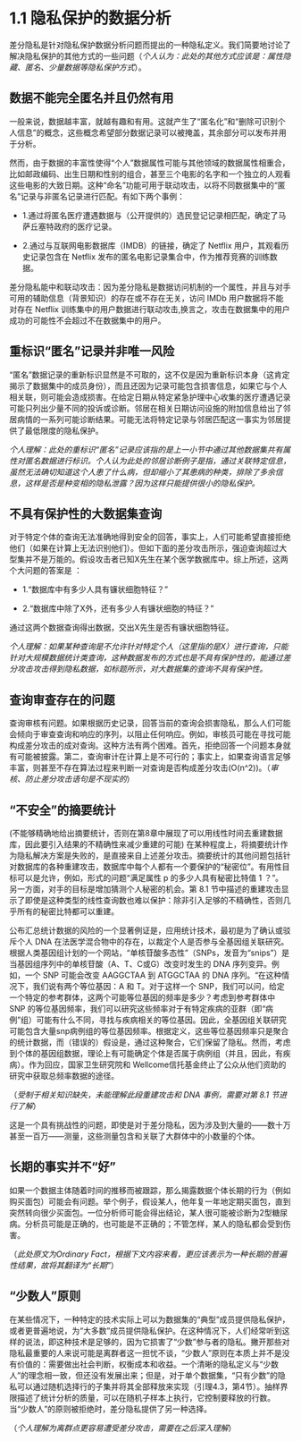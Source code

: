 # 1.1 隐私保护的数据分析
差分隐私是针对隐私保护数据分析问题而提出的一种隐私定义。我们简要地讨论了解决隐私保护的其他方式的一些问题（*个人认为：此处的其他方式应该是：属性隐藏、匿名、少量数据等隐私保护方式*）。  

## 数据不能完全匿名并且仍然有用 

一般来说，数据越丰富，就越有趣和有用。这就产生了“匿名化”和“删除可识别个人信息”的概念，这些概念希望部分数据记录可以被掩盖，其余部分可以发布并用于分析。

然而，由于数据的丰富性使得“个人”数据属性可能与其他领域的数据属性相重合，比如邮政编码、出生日期和性别的组合，甚至三个电影的名字和一个独立的人观看这些电影的大致日期。这种“命名”功能可用于联动攻击，以将不同数据集中的“匿名”记录与非匿名记录进行匹配。有如下两个事例：  

- 1.通过将匿名医疗遭遇数据与（公开提供的）选民登记记录相匹配，确定了马萨丘塞特政府的医疗记录。 

- 2.通过与互联网电影数据库（IMDB）的链接，确定了 Netflix 用户，其观看历史记录包含在 Netflix 发布的匿名电影记录集合中，作为推荐竞赛的训练数据。 

差分隐私能中和联动攻击：因为差分隐私是数据访问机制的一个属性，并且与对手可用的辅助信息（背景知识）的存在或不存在无关，访问 IMDb 用户数据将不能对存在 Netflix 训练集中的用户数据进行联动攻击,换言之，攻击在数据集中的用户成功的可能性不会超过不在数据集中的用户。  

## 重标识“匿名”记录并非唯一风险

“匿名”数据记录的重新标识显然是不可取的，这不仅是因为重新标识本身（这肯定揭示了数据集中的成员身份），而且还因为记录可能包含损害信息，如果它与个人相关联，则可能会造成损害。在给定日期从特定紧急护理中心收集的医疗遭遇记录可能只列出少量不同的投诉或诊断。邻居在相关日期访问设施的附加信息给出了邻居病情的一系列可能诊断结果。可能无法将特定记录与邻居匹配这一事实为邻居提供了最低限度的隐私保护。  

*个人理解：此处的重标识“匿名”记录应该指的是上一小节中通过其他数据集共有属性对匿名数据进行标识。个人认为此处的邻居诊断例子是指，通过关联特定信息，虽然无法确切知道这个人患了什么病，但却缩小了其患病的种类，排除了多余信息，这样是否是种变相的隐私泄露？因为这样只能提供很小的隐私保护。*   

## 不具有保护性的大数据集查询

对于特定个体的查询无法准确地得到安全的回答，事实上，人们可能希望直接拒绝他们（如果在计算上无法识别他们）。但如下面的差分攻击所示，强迫查询超过大型集并不是万能的。假设攻击者已知X先生在某个医学数据库中。综上所述，这两个大问题的答案是 ：   

- 1.“数据库中有多少人具有镰状细胞特征？”  

- 2.“数据库中除了X外，还有多少人有镰状细胞的特征？”  

通过这两个数据查询得出数据，交出X先生是否有镰状细胞特征。

*个人理解：如果某种查询是不允许针对特定个人（这里指的是X）进行查询，只能针对大规模数据统计类查询，这种数据发布的方式也是不具有保护性的，能通过差分攻击攻击得到隐私数据，如标题所示，对大数据集的查询不具有保护性。*    

## 查询审查存在的问题

查询审核有问题。如果根据历史记录，回答当前的查询会损害隐私，那么人们可能会倾向于审查查询和响应的序列，以阻止任何响应。例如，审核员可能在寻找可能构成差分攻击的成对查询。这种方法有两个困难。首先，拒绝回答一个问题本身就有可能被披露。第二，查询审计在计算上是不可行的；事实上，如果查询语言足够丰富，则甚至不存在算法过程来判断一对查询是否构成差分攻击(O(n^2))。（*审核、防止差分攻击语句是不现实的*）   

## “不安全”的摘要统计

(不能够精确地给出摘要统计，否则在第8章中展现了可以用线性时间去重建数据库，因此要引入结果的不精确性来减少重建的可能)
在某种程度上，将摘要统计作为隐私解决方案是失败的，是直接来自上述差分攻击。摘要统计的其他问题包括针对数据库的各种重建攻击，数据库中每个人都有一个要保护的“秘密位”。有用性目标可以是允许，例如，形式的问题“满足属性 p 的多少人具有秘密比特值 1 ？”。另一方面，对手的目标是增加猜测个人秘密的机会。第 8.1 节中描述的重建攻击显示了即使是这种类型的线性查询数也难以保护：除非引入足够的不精确性，否则几乎所有的秘密比特都可以重建。

公布汇总统计数据的风险的一个显著例证是，应用统计技术，最初是为了确认或驳斥个人 DNA 在法医学混合物中的存在，以裁定个人是否参与全基因组关联研究。根据人类基因组计划的一个网站，“单核苷酸多态性”（SNPs，发音为“snips”）是当基因组序列中的单核苷酸（A、T、C或G）改变时发生的 DNA 序列变异。例如，一个 SNP 可能会改变 AAGGCTAA 到 ATGGCTAA 的 DNA 序列。“在这种情况下，我们说有两个等位基因：A 和 T。对于这样一个 SNP，我们可以问，给定一个特定的参考群体，这两个可能等位基因的频率是多少？考虑到参考群体中 SNP 的等位基因频率，我们可以研究这些频率对于有特定疾病的亚群（即“病例”组）可能有什么不同，寻找与疾病相关的等位基因。因此，全基因组关联研究可能包含大量snp病例组的等位基因频率。根据定义，这些等位基因频率只是聚合的统计数据，而（错误的）假设是，通过这种聚合，它们保留了隐私。然而，考虑到个体的基因组数据，理论上有可能确定个体是否属于病例组（并且，因此，有疾病）。作为回应，国家卫生研究院和 Wellcome信托基金终止了公众从他们资助的研究中获取总频率数据的途径。  

（*受制于相关知识缺失，未能理解此段重建攻击和 DNA 事例，需要对第 8.1 节进行了解*）

这是一个具有挑战性的问题，即使是对于差分隐私，因为涉及到大量的——数十万甚至一百万——测量，这些测量包含和关联了大群体中的小数量的个体。

## 长期的事实并不“好”

如果一个数据主体随着时间的推移而被跟踪，那么揭露数据个体长期的行为（例如购买面包）可能会有问题。举个例子，假设某人，他年复一年地定期买面包，直到突然转向很少买面包。一位分析师可能会得出结论，某人很可能被诊断为2型糖尿病。分析员可能是正确的，也可能是不正确的；不管怎样，某人的隐私都会受到伤害。

（*此处原文为Ordinary Fact，根据下文内容来看，更应该表示为一种长期的普遍性结果，故将其翻译为“长期”*）

## “少数人”原则

在某些情况下，一种特定的技术实际上可以为数据集的“典型”成员提供隐私保护，或者更普遍地说，为“大多数”成员提供隐私保护。在这种情况下，人们经常听到这样的说法，即这种技术是足够的，因为它损害了“少数”参与者的隐私。撇开那些对隐私最重要的人来说可能是离群者这一担忧不谈，“少数人”原则在本质上并不是没有价值的：需要做出社会判断，权衡成本和收益。一个清晰的隐私定义与“少数人”的理念相一致，但还没有发展出来；但是，对于单个数据集，“只有少数”的隐私可以通过随机选择行的子集并将其全部释放来实现（引理4.3，第4节）。抽样界限描述了统计分析的质量，可以在随机子样本上执行，它控制要释放的行数。当“少数人”的原则被拒绝时，差分隐私提供了另一种选择。

（*个人理解为离群点更容易遭受差分攻击，需要在之后深入理解*）
